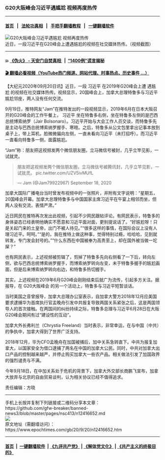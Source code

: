 ### G20大阪峰会习近平遇尴尬 视频再度热传
------------------------

#### [首页](https://github.com/gfw-breaker/banned-news3/blob/master/README.md) &nbsp;&nbsp;|&nbsp;&nbsp; [法轮功真相](https://github.com/begood0513/basic/blob/master/README.md)  &nbsp;&nbsp;|&nbsp;&nbsp; [手把手翻墙教程](https://github.com/gfw-breaker/guides/wiki)  &nbsp;&nbsp;|&nbsp;&nbsp; [一键翻墙软件](https://github.com/gfw-breaker/nogfw/blob/master/README.md)  



<div><img alt="G20大阪峰会习近平遇尴尬 视频再度热传" class="attachment-djy_600_400 size-djy_600_400 wp-post-image" src="https://i.epochtimes.com/assets/uploads/2020/09/Screen-Shot-2020-09-20-at-4.20.52-pm-600x400.png"/>
<div class="caption">
 近日，一段习近平在G20峰会上遭遇尴尬的视频在社交媒体热传。（视频截图）
</div></div><hr/>

#### 💥 [《伪火》 - 天安门自焚真相 ](http://158.247.195.190:10000/videos/blog/weihuo.html)&nbsp; |&nbsp; [“1400例”谎言揭秘  ](http://158.247.195.190:10000/videos/blog/jiexi1400.html)

#### [ 🎬  翻墙必看视频（YouTube热门频道、网站代理、时事热点、历史事件 ...）](https://github.com/gfw-breaker/links/blob/master/banned.md)

<div><p>
 【大纪元2020年09月20日讯】近日，一段
 <ok href="https://www.epochtimes.com/gb/tag/%E4%B9%A0%E8%BF%91%E5%B9%B3.html">
  习近平
 </ok>
 在2019年G20峰会上遭
 <ok href="https://www.epochtimes.com/gb/tag/%E9%81%87%E5%B0%B4%E5%B0%AC.html">
  遇尴尬
 </ok>
 的视频在社交媒体热传。视频显示，20国峰会上，加拿大总理特鲁多与习近平尴尬邻座，两人没有任何交流。
</p>
<p>
 9月19日，推特网友“Jam”在推特发出的一段视频显示，2019年6月在日本大阪召开的G20峰会的工作午餐上，
 <ok href="https://www.epochtimes.com/gb/tag/%E4%B9%A0%E8%BF%91%E5%B9%B3.html">
  习近平
 </ok>
 坐在特鲁多右侧，坐在特鲁多左侧的是巴西总统博索纳罗（Jair Bolsonaro）。习近平开始与大会工作人员交谈，而特鲁多先是主动与巴西总统博索纳罗握手、寒暄。之后，特鲁多从公文包里拿出记事本放到桌子上，带上耳机，脸微微偏向左侧，一直未看向习近平（未打招呼）。而习近平一直看向特鲁多一侧，面露尴尬。
</p>
<p>
 “Jam”称：朋友把这视频发两个微信朋友圈，立马微信号被封，几乎立竿见影，一试就灵。
</p>
<blockquote class="twitter-tweet">
 <p dir="ltr" lang="zh">
  朋友把这视频发两个微信朋友圈，立马微信号被腾讯封，几乎立竿见影，一试就灵。
  <ok href="https://t.co/UZV5ivMUfL">
   pic.twitter.com/UZV5ivMUfL
  </ok>
 </p>
 <p>
  — Jam (@Jam79922967)
  <ok href="https://twitter.com/Jam79922967/status/1307032042618736640?ref_src=twsrc%5Etfw">
   September 18, 2020
  </ok>
 </p>
</blockquote>
<p>
</p>
<p>
 加拿大国际广播电台当时曾发布视频中的一张照片，并附有文字说明：“星期五，20国峰会开幕。加拿大总理特鲁多与中国国家主席习近平在午宴上相邻而坐，但两人没有交流，表情严肃。”
</p>
<p>
 近日网民在推特再次发出此视频，引起不少网民跟帖评论。有网民表示，特鲁多的身体姿态已经表明他确实不愿意和习近平面对面，更别提说话了。“好尴尬呀！只是关起门来的土皇帝，出门不被人待见。”“很多这样的事情，在国际会议上没有人理习近平。呵呵。”“是的，我在推特上做这种事，觉得特别过瘾，哈哈哈，见到就转发，专门发会封号的。”“什么东西在中国被奉为高贵至上，却在国外被当做一坨屎？”
</p>
<p>
 也有网民表示，上述视频被剪辑了，剪掉了特鲁多先向右侧看了一下后，转向左侧，欲与巴西总统博索纳罗握手，而博索纳罗转向左变，未于特鲁多握手的尴尬画面，但是后来博索纳罗转向右边，和特鲁多热切握手。
</p>
<p>
 其实，上述视频在2019年6月G20峰会刚刚结束后就广为流传，引起多方关注。据报导，在
 <ok href="https://www.epochtimes.com/gb/tag/g20%E5%A4%A7%E9%98%AA%E5%B3%B0%E4%BC%9A.html">
  G20大阪峰会
 </ok>
 的另一个活动上，特鲁多与习近平短暂谈话。
</p>
<p>
 当时美国之音曾报导，加拿大总理办公室表示，自加拿大警方2018年12月应美国要求逮捕华为首席执行官孟晚舟引发中共报复导致两国关系紧张之后，这是两国领导人的首次接触。在两国间的纠纷持续之际，特鲁多总理与习近平6月28日在大阪G20峰会期间有过“建设性的互动”。
</p>
<p>
 加拿大外长弗利兰（Chrystia Freeland）当时表示，非常幸运，在与中国（中共）的争执中，加拿大得到了世界广泛支持。
</p>
<p>
 2018年12月，华为CFO孟晚舟在加国被捕后，加中关系急转直下。中共为报复加拿大，以国家安全为借口逮捕了两名在中国的加拿大公民。同时，中共对加拿大出口产品的控制越来越严，并停止购买加拿大一些农产品。相关做法引发了加国政界的强烈谴责与不满。
</p>
<p>
 今年9月18日，在中加关系处于危机的背景下，加拿大外交部长商鹏飞宣布，加拿大放弃与北京的自由贸易谈判，认为相关协议已经不值得追求。
</p>
<p>
 责任编辑：方晓
</p>
</div>
<hr/>
手机上长按并复制下列链接或二维码分享本文章：<br/>
https://github.com/gfw-breaker/banned-news3/blob/master/pages/nsc413/n12416652.md <br/>
<a href='https://github.com/gfw-breaker/banned-news3/blob/master/pages/nsc413/n12416652.md'><img src='https://github.com/gfw-breaker/banned-news3/blob/master/pages/nsc413/n12416652.md.png'/></a> <br/>
原文地址（需翻墙访问）：https://www.epochtimes.com/gb/20/9/20/n12416652.htm


------------------------
#### [首页](https://github.com/gfw-breaker/banned-news3/blob/master/README.md) &nbsp;|&nbsp; [一键翻墙软件](https://github.com/gfw-breaker/nogfw/blob/master/README.md) &nbsp;| [《九评共产党》](https://github.com/gfw-breaker/9ping.md/blob/master/README.md#九评之一评共产党是什么) | [《解体党文化》](https://github.com/gfw-breaker/jtdwh.md/blob/master/README.md) | [《共产主义的终极目的》](https://github.com/gfw-breaker/gczydzjmd.md/blob/master/README.md)


<img src='http://gfw-breaker.win/banned-news3/pages/nsc413/n12416652.md' width='0px' height='0px'/>